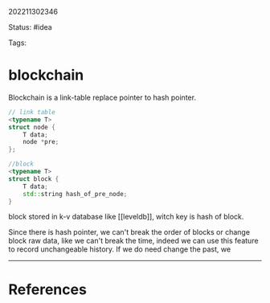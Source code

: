 202211302346

Status: #idea

Tags:

# blockchain

Blockchain is a link-table replace pointer to hash pointer.
```cpp
// link table
<typename T>
struct node {
	T data;
	node *pre;
};

//block
<typename T>
struct block {
	T data;
	std::string hash_of_pre_node;
}
```
block stored in k-v database like [[leveldb]], witch key is hash of block.

Since there is hash pointer, we can't break the order of blocks or change block raw data, like we can't break the time, indeed we can use this feature to record unchangeable history. If we do need change the past, we 

---
# References